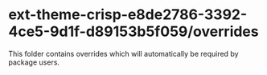 # ext-theme-crisp-e8de2786-3392-4ce5-9d1f-d89153b5f059/overrides

This folder contains overrides which will automatically be required by package users.
